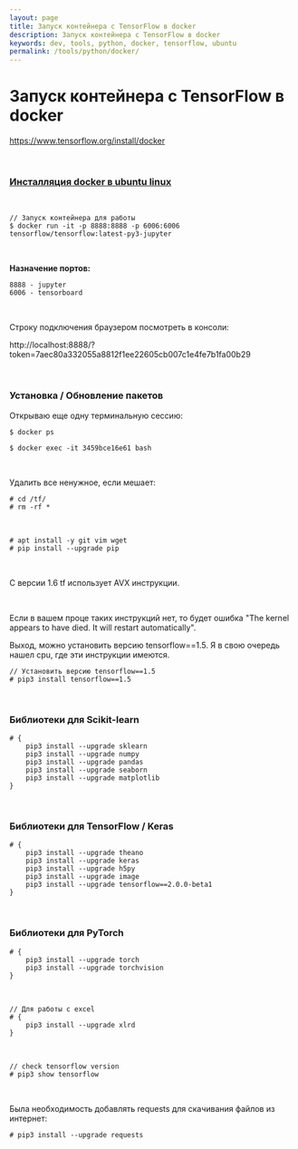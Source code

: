 ```yaml
---
layout: page
title: Запуск контейнера с TensorFlow в docker
description: Запуск контейнера с TensorFlow в docker
keywords: dev, tools, python, docker, tensorflow, ubuntu
permalink: /tools/python/docker/
---
```


# Запуск контейнера с TensorFlow в docker

https://www.tensorflow.org/install/docker

<br/>

### [Инсталляция docker в ubuntu linux](//gitops.ru/tools/containers/docker/setup/ubuntu/)

<br/>

    // Запуск контейнера для работы
    $ docker run -it -p 8888:8888 -p 6006:6006 tensorflow/tensorflow:latest-py3-jupyter

<!--

docker run -p 8888:8888 jupyter/all-spark-notebook

-->

<br/>

**Назначение портов:**

    8888 - jupyter
    6006 - tensorboard

<br/>

Строку подключения браузером посмотреть в консоли:

http://localhost:8888/?token=7aec80a332055a8812f1ee22605cb007c1e4fe7b1fa00b29

<br/>

### Установка / Обновление пакетов

Открываю еще одну терминальную сессию:

    $ docker ps

    $ docker exec -it 3459bce16e61 bash

<br/>

Удалить все ненужное, если мешает:

    # cd /tf/
    # rm -rf *

<br/>

    # apt install -y git vim wget
    # pip install --upgrade pip

<br/>

С версии 1.6 tf использует AVX инструкции.

<br/>

Если в вашем проце таких инструкций нет, то будет ошибка "The kernel appears to have died. It will restart automatically".

Выход, можно установить версию tensorflow==1.5. Я в свою очередь нашел cpu, где эти инструкции имеются.

    // Установить версию tensorflow==1.5
    # pip3 install tensorflow==1.5

<!--    # pip3 install --upgrade tensorflow

-->

<br/>

### Библиотеки для Scikit-learn

```
# {
    pip3 install --upgrade sklearn
    pip3 install --upgrade numpy
    pip3 install --upgrade pandas
    pip3 install --upgrade seaborn
    pip3 install --upgrade matplotlib
}
```

<br/>

### Библиотеки для TensorFlow / Keras

```
# {
    pip3 install --upgrade theano
    pip3 install --upgrade keras
    pip3 install --upgrade h5py
    pip3 install --upgrade image
    pip3 install --upgrade tensorflow==2.0.0-beta1
}

```

<br/>

### Библиотеки для PyTorch

```
# {
    pip3 install --upgrade torch
    pip3 install --upgrade torchvision
}

```

<br/>

```
// Для работы с excel
# {
    pip3 install --upgrade xlrd
}

```

<br/>

    // check tensorflow version
    # pip3 show tensorflow

<br/>

Была необходимость добавлять requests для скачивания файлов из интернет:

    # pip3 install --upgrade requests
